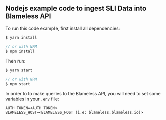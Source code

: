 ## Nodejs example code to ingest SLI Data into Blameless API

To run this code example, first install all dependencies:
```javascript
$ yarn install

// or with NPM
$ npm install
```

Then run:
```javascript
$ yarn start

// or with NPM
$ npm start
```


In order to to make queries to the Blameless API, you will need to set some variables in your `.env` file:

```
AUTH_TOKEN=<AUTH_TOKEN>
BLAMELESS_HOST=<BLAMELESS_HOST (i.e: blameless.blameless.io)>
```